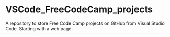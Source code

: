 # VSCode_FreeCodeCamp_projects
A repository to store Free Code Camp projects on GitHub from Visual Studio Code. Starting with a web page.
